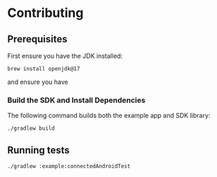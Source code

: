 # Contributing

## Prerequisites

First ensure you have the JDK installed:

```shell
brew install openjdk@17
```

and ensure you have 

### Build the SDK and Install Dependencies

The following command builds both the example app and SDK library:

```shell
./gradlew build
```

## Running tests

```shell
./gradlew :example:connectedAndroidTest
```